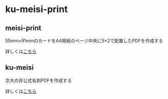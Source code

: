 # ku-meisi-print

## meisi-print

55mm×91mmのカードをA4用紙のページ中央に5×2で配置したPDFを作成する

詳しくは[こちら](/meisi-print/README.md)

## ku-meisi

京大の非公式名刺PDFを作成する

詳しくは[こちら](/ku-meisi/README.md)
